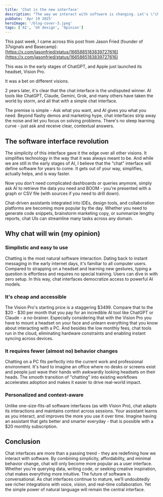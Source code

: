 ```yaml
---
title: 'Chat is the new interface'
description: "The way we interact with software is changing. Let's \"chat\" about it."
pubDate: 'Apr 19 2025'
heroImage: '/blog-cover-3.jpeg'
tags: ['AI', 'UX design', 'Opinion']
---
```


This past week, I came across this post from Jason Fried (founder of 37signals and Basecamp): [https://x.com/jasonfried/status/1665885183839727616](https://x.com/jasonfried/status/1665885183839727616)

This was in the early stages of ChatGPT, and Apple just launched its headset, Vision Pro.

It was a bet on different visions.

2 years later, it's clear that the chat interface is the undisputed winner. AI tools like ChatGPT, Claude, Gemini, Grok, and many others have taken the world by storm, and all that with a simple chat interface.

The premise is simple - Ask what you want, and AI gives you what you need.
Beyond flashy demos and marketing hype, chat interfaces strip away the noise and let you focus on solving problems. There's no steep learning curve - just ask and receive clear, contextual answers.

## The software interface revolution

The simplicity of this interface gave it the edge over all other visions. It simplifies technology in the way that it was always meant to be. And while we are still in the early stages of AI, I believe that the "chat" interface will define software for years to come. It gets out of your way, simplifies, actually helps, and is way faster.

Now you don't need complicated dashboards or queries anymore, simply ask AI to retrieve the data you need and BOOM - you're presented with a graph or CSV file (with sources if you need to drill down).

Chat-driven assistants integrated into IDEs, design tools, and collaboration platforms are becoming more popular by the day. Whether you need to generate code snippets, brainstorm marketing copy, or summarize lengthy reports, chat UIs can streamline many tasks across any domain.

## Why chat will win (my opinion)

### Simplistic and easy to use

Chatting is the most natural software interaction. Dating back to instant messaging in the early internet days, it's familiar to all computer users. Compared to strapping on a headset and learning new gestures, typing a question is effortless and requires no special training. Users can dive in with zero setup. In this way, chat interfaces democratize access to powerful AI models.

### It's cheap and accessible

The Vision Pro's starting price is a staggering $3499. Compare that to the $20 - $30 per month that you pay for an incredible AI tool like ChatGPT or Claude - a no-brainer. Especially considering that with the Vision Pro you have to mount a headset on your face and unlearn everything that you know about interacting with a PC. And besides the low monthly fees, chat tools run in the cloud, eliminating hardware constraints and enabling instant syncing across devices.

### It requires fewer (almost no) behavior changes

Chatting on a PC fits perfectly into the current work and professional environment. It's hard to imagine an office where no desks or screens exist and people just wave their hands with awkwardly looking headsets on their heads. The smooth transition of "chatting" into existing workflows accelerates adoption and makes it easier to drive real-world impact.

### Personalized and context-aware

Unlike one-size-fits-all software interfaces (as with Vision Pro), chat adapts its interactions and maintains context across sessions. Your assistant learns as you interact, and improves the more you use it over time. Imagine having an assistant that gets better and smarter everyday - that is possible with a $20 monthly subscription.

## Conclusion

Chat interfaces are more than a passing trend - they are redefining how we interact with software. By combining simplicity, affordability, and minimal behavior change, chat will only become more popular as a user interface. Whether you're querying data, writing code, or seeking creative inspiration, chat makes everything more intuitive. The future of software is conversational. As chat interfaces continue to mature, we’ll undoubtedly see richer integrations with voice, vision, and real-time collaboration. Yet the simple power of natural language will remain the central interface.